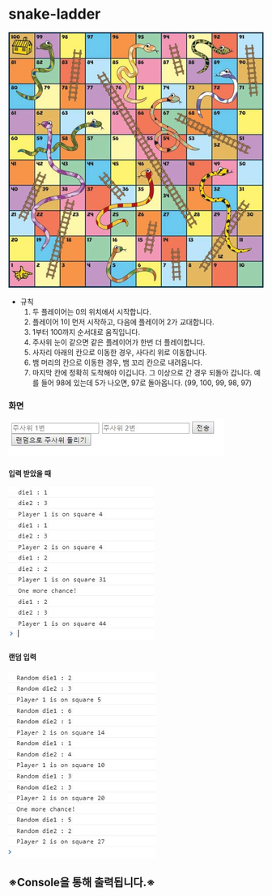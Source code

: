 # snake-ladder

![alt Text](./img/snakesandladdersboard.JPG)

- 규칙
  1. 두 플레이어는 0의 위치에서 시작합니다.
  2. 플레이어 1이 먼저 시작하고, 다음에 플레이어 2가 교대합니다.
  3. 1부터 100까지 순서대로 움직입니다.
  4. 주사위 눈이 같으면 같은 플레이어가 한번 더 플레이합니다.
  5. 사자리 아래의 칸으로 이동한 경우, 사다리 위로 이동합니다.
  6. 뱀 머리의 칸으로 이동한 경우, 뱀 꼬리 칸으로 내려옵니다.
  7. 마지막 칸에 정확히 도착해야 이깁니다. 그 이상으로 간 경우 되돌아 갑니다. 예를 들어 98에 있는데 5가 나오면, 97로 돌아옵니다. (99, 100, 99, 98, 97)

### 화면

![alt Text](./img/ui.JPG)

#### 입력 받았을 때

![alt Text](./img/submit.JPG)

#### 랜덤 입력

![alt Text](./img/random-submit.JPG)

## ※Console을 통해 출력됩니다.※
